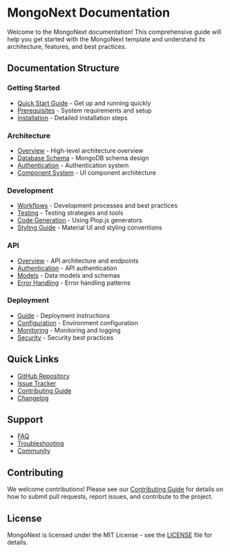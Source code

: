 # MongoNext Documentation

Welcome to the MongoNext documentation! This comprehensive guide will help you get started with the MongoNext template and understand its architecture, features, and best practices.

## Documentation Structure

### Getting Started
- [Quick Start Guide](getting-started/quickstart.md) - Get up and running quickly
- [Prerequisites](getting-started/prerequisites.md) - System requirements and setup
- [Installation](getting-started/installation.md) - Detailed installation steps

### Architecture
- [Overview](architecture/overview.md) - High-level architecture overview
- [Database Schema](architecture/database.md) - MongoDB schema design
- [Authentication](architecture/auth.md) - Authentication system
- [Component System](architecture/components.md) - UI component architecture

### Development
- [Workflows](development/workflows.md) - Development processes and best practices
- [Testing](development/testing.md) - Testing strategies and tools
- [Code Generation](development/code-generation.md) - Using Plop.js generators
- [Styling Guide](development/styling.md) - Material UI and styling conventions

### API
- [Overview](api/overview.md) - API architecture and endpoints
- [Authentication](api/authentication.md) - API authentication
- [Models](api/models.md) - Data models and schemas
- [Error Handling](api/errors.md) - Error handling patterns

### Deployment
- [Guide](deployment/guide.md) - Deployment instructions
- [Configuration](deployment/configuration.md) - Environment configuration
- [Monitoring](deployment/monitoring.md) - Monitoring and logging
- [Security](deployment/security.md) - Security best practices

## Quick Links

- [GitHub Repository](https://github.com/mrlynn/mongonext)
- [Issue Tracker](https://github.com/mrlynn/mongonext/issues)
- [Contributing Guide](CONTRIBUTING.md)
- [Changelog](CHANGELOG.md)

## Support

- [FAQ](support/faq.md)
- [Troubleshooting](support/troubleshooting.md)
- [Community](support/community.md)

## Contributing

We welcome contributions! Please see our [Contributing Guide](CONTRIBUTING.md) for details on how to submit pull requests, report issues, and contribute to the project.

## License

MongoNext is licensed under the MIT License - see the [LICENSE](LICENSE) file for details. 